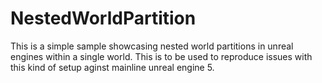 # NestedWorldPartition

This is a simple sample showcasing nested world partitions in unreal engines within a single world. This is to be used to reproduce issues with this kind of setup aginst mainline unreal engine 5.